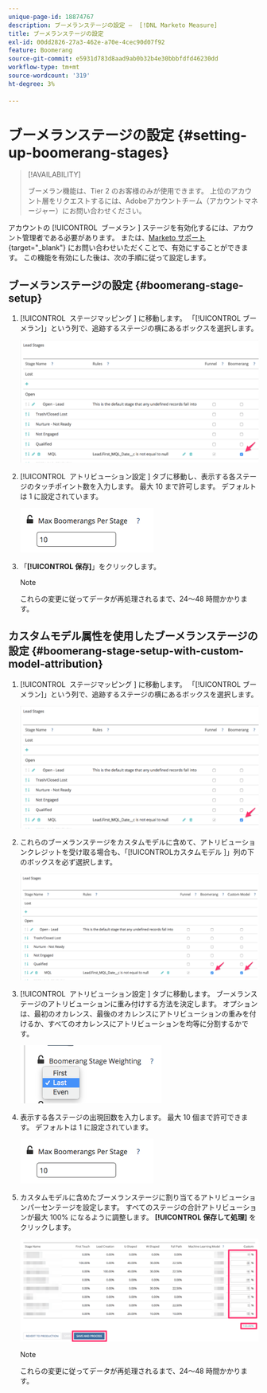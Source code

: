 ```yaml
---
unique-page-id: 18874767
description: ブーメランステージの設定 –  [!DNL Marketo Measure]
title: ブーメランステージの設定
exl-id: 00dd2826-27a3-462e-a70e-4cec90d07f92
feature: Boomerang
source-git-commit: e5931d783d8aad9ab0b32b4e30bbbfdfd46230dd
workflow-type: tm+mt
source-wordcount: '319'
ht-degree: 3%

---
```


# ブーメランステージの設定  {#setting-up-boomerang-stages}

>[!AVAILABILITY]
>
>ブーメラン機能は、Tier 2 のお客様のみが使用できます。 上位のアカウント層をリクエストするには、Adobeアカウントチーム（アカウントマネージャー）にお問い合わせください。

アカウントの [!UICONTROL &#x200B; ブーメラン &#x200B;] ステージを有効化するには、アカウント管理者である必要があります。 または、[Marketo サポート ](https://nation.marketo.com/t5/support/ct-p/Support){target="_blank"} にお問い合わせいただくことで、有効にすることができます。 この機能を有効にした後は、次の手順に従って設定します。

## ブーメランステージの設定 {#boomerang-stage-setup}

1. [!UICONTROL &#x200B; ステージマッピング &#x200B;] に移動します。 「[!UICONTROL &#x200B; ブーメラン &#x200B;]」という列で、追跡するステージの横にあるボックスを選択します。

   ![](assets/1-2.png)

1. [!UICONTROL &#x200B; アトリビューション設定 &#x200B;] タブに移動し、表示する各ステージのタッチポイント数を入力します。 最大 10 まで許可します。 デフォルトは 1 に設定されています。

   ![](assets/2-2.png)

1. 「**[!UICONTROL 保存]**」をクリックします。

   >[!NOTE]
   >
   >これらの変更に従ってデータが再処理されるまで、24～48 時間かかります。

## カスタムモデル属性を使用したブーメランステージの設定 {#boomerang-stage-setup-with-custom-model-attribution}

1. [!UICONTROL &#x200B; ステージマッピング &#x200B;] に移動します。 「[!UICONTROL &#x200B; ブーメラン &#x200B;]」という列で、追跡するステージの横にあるボックスを選択します。

   ![](assets/3-1.png)

1. これらのブーメランステージをカスタムモデルに含めて、アトリビューションクレジットを受け取る場合も、「[!UICONTROL &#x200B; カスタムモデル &#x200B;]」列の下のボックスを必ず選択します。

   ![](assets/4-1.png)

1. [!UICONTROL &#x200B; アトリビューション設定 &#x200B;] タブに移動します。 ブーメランステージのアトリビューションに重み付けする方法を決定します。 オプションは、最初のオカレンス、最後のオカレンスにアトリビューションの重みを付けるか、すべてのオカレンスにアトリビューションを均等に分割するかです。

   ![](assets/5-1.png)

1. 表示する各ステージの出現回数を入力します。 最大 10 個まで許可できます。 デフォルトは 1 に設定されています。

   ![](assets/6-1.png)

1. カスタムモデルに含めたブーメランステージに割り当てるアトリビューションパーセンテージを設定します。 すべてのステージの合計アトリビューションが最大 100% になるように調整します。 **[!UICONTROL 保存して処理]** をクリックします。

   ![](assets/7-1.png)

   >[!NOTE]
   >
   >これらの変更に従ってデータが再処理されるまで、24～48 時間かかります。
